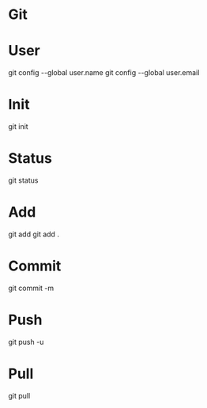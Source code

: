# Git


# User
git config --global user.name <Name>
git config --global user.email <Email>


# Init
git init 


# Status
git status


# Add
git add <File>
git add .


# Commit
git commit -m <Mensagem>


# Push
git push -u <Origin> <Main>


# Pull
git pull
